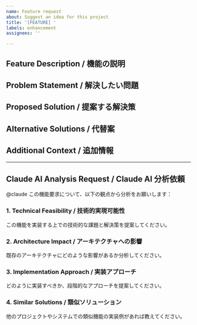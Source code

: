 ```yaml
---
name: Feature request
about: Suggest an idea for this project
title: '[FEATURE] '
labels: enhancement
assignees: ''

---
```


## Feature Description / 機能の説明
<!-- A clear and concise description of what you want to happen -->

## Problem Statement / 解決したい問題
<!-- What problem does this feature solve? Why is it needed? -->

## Proposed Solution / 提案する解決策
<!-- How do you envision this feature working? -->

## Alternative Solutions / 代替案
<!-- Have you considered any alternative solutions or features? -->

## Additional Context / 追加情報
<!-- Add any other context, mockups, or examples about the feature request here -->

---

## Claude AI Analysis Request / Claude AI 分析依頼
<!-- Claude AIによる分析が必要な場合は以下を使用 -->

@claude この機能要求について、以下の観点から分析をお願いします：

### 1. Technical Feasibility / 技術的実現可能性
この機能を実装する上での技術的な課題と解決策を提案してください。

### 2. Architecture Impact / アーキテクチャへの影響
既存のアーキテクチャにどのような影響があるか分析してください。

### 3. Implementation Approach / 実装アプローチ
どのように実装すべきか、段階的なアプローチを提案してください。

### 4. Similar Solutions / 類似ソリューション
他のプロジェクトやシステムでの類似機能の実装例があれば教えてください。